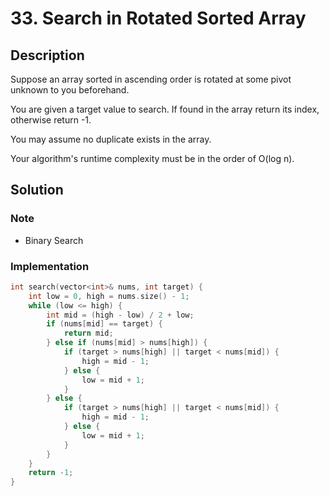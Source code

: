 # 33. Search in Rotated Sorted Array

## Description

Suppose an array sorted in ascending order is rotated at some pivot unknown to you beforehand.

You are given a target value to search. If found in the array return its index, otherwise return -1.

You may assume no duplicate exists in the array.

Your algorithm's runtime complexity must be in the order of O(log n).

## Solution

### Note

* Binary Search

### Implementation

```cpp
int search(vector<int>& nums, int target) {
    int low = 0, high = nums.size() - 1;
    while (low <= high) {
        int mid = (high - low) / 2 + low;
        if (nums[mid] == target) {
            return mid;
        } else if (nums[mid] > nums[high]) {
            if (target > nums[high] || target < nums[mid]) {
                high = mid - 1;
            } else {
                low = mid + 1;
            }
        } else {
            if (target > nums[high] || target < nums[mid]) {
                high = mid - 1;
            } else {
                low = mid + 1;
            }
        }
    }
    return -1;
}
```
